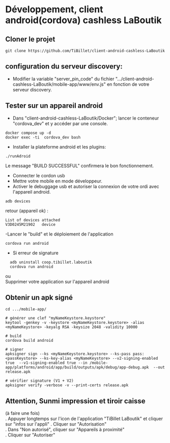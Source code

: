 # Développement, client android(cordova) cashless LaBoutik

## Cloner le projet
```
git clone https://github.com/TiBillet/client-android-cashless-LaBoutik
```
## configuration du serveur discovery:
- Modifier la variable "server_pin_code" du fichier ".../client-android-cashless-LaBoutik/mobile-app/www/env.js" en fonction de votre serveur discovery.

## Tester sur un appareil android
- Dans "client-android-cashless-LaBoutik/Docker"; lancer le conteneur "cordova_dev" et y accéder par une console.
```
docker compose up -d
docker exec -ti  cordova_dev bash
```
- Installer la plateforme android et les plugins:
```
./runAdroid
```
Le message "BUILD SUCCESSFUL" confirmera le bon fonctionnement.

- Connecter le cordon usb
- Mettre votre mobile en mode développeur.
- Activer le debuggage usb et autoriser la connexion de votre ordi avec l'appareil android.

```
adb devices
```
retour (appareil ok) :
```
List of devices attached
V3D0245M21902   device
```

-Lancer le "build" et le déploiement de l'application
```
cordova run android
```

- Si erreur de signature
```
  adb uninstall coop.tibillet.laboutik
  cordova run android
```
  ou   
Supprimer votre application sur l'appareil android

## Obtenir un apk signé
```
cd .../mobile-app/

# générer une clef "myNameKeystore.keystore"
keytool -genkey -v -keystore <myNameKeystore.keystore> -alias <myNameKeystore> -keyalg RSA -keysize 2048 -validity 10000

# build
cordova build android

# signer
apksigner sign --ks <myNameKeystore.keystore> --ks-pass pass:<passKeystore> --ks-key-alias <myNameKeystore> --v2-signing-enabled true  --v1-signing-enabled true --in /mobile-app/platforms/android/app/build/outputs/apk/debug/app-debug.apk  --out release.apk

# vérifier signature (V1 + V2)
apksigner verify -verbose -v --print-certs release.apk
```

## Attention, Sunmi impression et tiroir caisse
(à faire une fois)   
. Appuyer longtemps sur l'icon de l'application "TiBillet LaBoutik" et cliquer sur "infos sur l'appli"
. Cliquer sur "Autorisation"   
. Dans "Non autorisé", cliquer sur  "Appareils à proximité"   
. Cliquer sur "Autoriser"   

